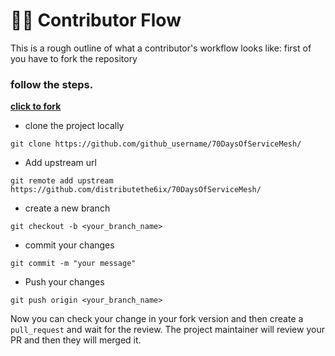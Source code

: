 # 🧑‍💻 Contributor Flow
This is a rough outline of what a contributor's workflow looks like: first of you have to fork the repository

### follow the steps.

**[click to fork](https://github.com/distributethe6ix/70DaysOfServiceMesh/fork)**
 
- clone the project locally
```
git clone https://github.com/github_username/70DaysOfServiceMesh/
```
- Add upstream url
```
git remote add upstream https://github.com/distributethe6ix/70DaysOfServiceMesh/
```
- create a new branch
```
git checkout -b <your_branch_name>
```
- commit your changes
```
git commit -m "your message"
```
- Push your changes
```
git push origin <your_branch_name>

```
 Now you can check your change in your fork version and then create a  `pull_request` and wait for the review. The project maintainer will review your PR and then they will merged it.
